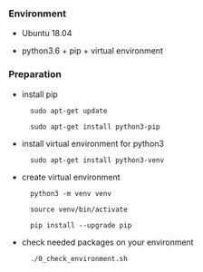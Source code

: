 ### Environment

* Ubuntu 18.04

* python3.6 + pip + virtual environment


### Preparation

* install pip

        sudo apt-get update

        sudo apt-get install python3-pip

* install virtual environment for python3

        sudo apt-get install python3-venv

* create virtual environment

        python3 -m venv venv
        
        source venv/bin/activate
        
        pip install --upgrade pip

* check needed packages on your environment

        ./0_check_environment.sh
